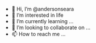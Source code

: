 - 👋 Hi, I’m @andersonseara
- 👀 I’m interested in life
- 🌱 I’m currently learning ...
- 💞️ I’m looking to collaborate on ...
- 📫 How to reach me ...

<!---
andersonseara/andersonseara is a ✨ special ✨ repository because its `README.md` (this file) appears on your GitHub profile.
You can click the Preview link to take a look at your changes.
--->
